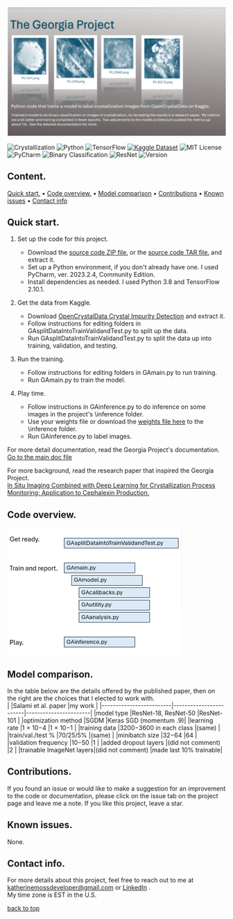 ![Hero](images/HeroPolaroids.png)  

![Crystallization](https://img.shields.io/badge/domain-Crystallization-white)
![Python](https://img.shields.io/badge/Python-3.8-lightblue)
![TensorFlow](https://img.shields.io/badge/TensorFlow-2.10.1-blue)
[![Kaggle Dataset](https://img.shields.io/badge/Kaggle-Dataset-teal?logo=kaggle&logoColor=white)](https://www.kaggle.com/datasets/opencrystaldata/cephalexin-reactive-crystallization)
![MIT License](https://img.shields.io/badge/License-MIT-green)
![PyCharm](https://img.shields.io/badge/PyCharm-2023.2.4-lightorange)
![Binary Classification](https://img.shields.io/badge/task-Binary_Classification-yellowgreen)
![ResNet](https://img.shields.io/badge/model-ResNet-yellow)
![Version](https://img.shields.io/github/v/release/KatherineMossDeveloper/the-georgia-project)


## Content. 
[Quick start.](#quick-start) • 
[Code overview.](#code-overview) • 
[Model comparison](#model-comparison) • 
[Contributions](#contributions) • 
[Known issues](#known-issues) • 
[Contact info](#contact-info)

## Quick start. 
1. Set up the code for this project.  
   - Download the [source code ZIP file.](https://github.com/KatherineMossDeveloper/The-Georgia-Project/archive/refs/tags/v1.1.0.zip) or the [source code TAR file.](https://github.com/KatherineMossDeveloper/The-Georgia-Project/archive/refs/tags/v1.1.0.tar.gz) and extract it.  
   - Set up a Python environment, if you don't already have one.  I used PyCharm, ver. 2023.2.4, Community Edition.  
   - Install dependencies as needed.  I used Python 3.8 and TensorFlow 2.10.1.  

2. Get the data from Kaggle.  
   - Download [OpenCrystalData Crystal Impurity Detection](https://www.kaggle.com/datasets/opencrystaldata/cephalexin-reactive-crystallization?resource=download) and extract it.  
   - Follow instructions for editing folders in GAsplitDataIntoTrainValidandTest.py to split up the data.  
   - Run GAsplitDataIntoTrainValidandTest.py to split the data up into training, validation, and testing. 

3. Run the training.  
   - Follow instructions for editing folders in GAmain.py to run training.  
   - Run GAmain.py to train the model. 
   
4. Play time.
   - Follow instructions in GAinference.py to do inference on some images in the project's \inference folder.  
   - Use your weights file or download the [weights file here](https://github.com/KatherineMossDeveloper/The-Georgia-Project/releases/download/v1.0.0/GAweights.h5) to the \inference folder.
   - Run GAinference.py to label images.  

For more detail documentation, read the Georgia Project's documentation.  
[Go to the main doc file](docs/maindoc.md)    

For more background, read the research paper that inspired the Georgia Project.  
[In Situ Imaging Combined with Deep Learning for Crystallization Process Monitoring: Application to Cephalexin Production.](https://www.sciencedirect.com/science/article/abs/pii/S1083616021010896)   

## Code overview.  
<img src="images/codeoverview.png" alt="code overview" width="402" height="293">  

## Model comparison.  
In the table below are the details offered by the published paper, then on the right are the choices that I elected to work with.   
|                         |Salami et al. paper     |my work                |
|-------------------------|------------------------|-----------------------|
|model type               |ResNet-18, ResNet-50    |ResNet-101             |
|optimization method      |SGDM	                  |Keras SGD (momentum .9)|
|learning rate	      	  |1 × 10−4                |1 × 10−1	            |
|training data            |3200−3600 in each class |(same)                 |
|train/val./test %        |70/25/5%                |(same)                 |
|minibatch size           |32−64                   |64                     |
|validation frequency     |10−50                   |1                      |
|added dropout layers     |(did not comment)       |2                      |
|trainable ImageNet layers|(did not comment)       |made last 10% trainable|

## Contributions.  
If you found an issue or would like to make a suggestion for an improvement to the code or documentation, please click on the issue tab on the project page and leave me a note.  If you like this project, leave a star.  

## Known issues.  
None.  

## Contact info.                                                                     
For more details about this project, feel free to reach out to me at katherinemossdeveloper@gmail.com or [LinkedIn](https://www.linkedin.com/pub/katherine-moss/3/b49/228) .  
My time zone is EST in the U.S.

[back to top](#content) 

